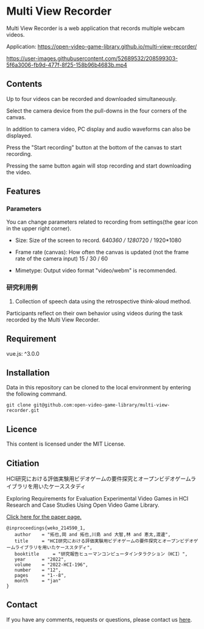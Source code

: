 # Multi View Recorder

Multi View Recorder is a web application that records multiple webcam videos.

Application: https://open-video-game-library.github.io/multi-view-recorder/

https://user-images.githubusercontent.com/52689532/208599303-5f6a3006-fb9d-477f-8f25-158b96b4683b.mp4


## Contents

Up to four videos can be recorded and downloaded simultaneously.

Select the camera device from the pull-downs in the four corners of the canvas.

In addition to camera video, PC display and audio waveforms can also be displayed.

Press the "Start recording" button at the bottom of the canvas to start recording.

Pressing the same button again will stop recording and start downloading the video.


## Features

### Parameters

You can change parameters related to recording from settings(the gear icon in the upper right corner).

- Size: Size of the screen to record.
   640*360 / 1280*720 / 1920*1080

- Frame rate (canvas): How often the canvas is updated (not the frame rate of the camera input)
   15 / 30 / 60

- Mimetype: Output video format
   "video/webm" is recommended.

### 研究利用例

1. Collection of speech data using the retrospective think-aloud method.

  Participants reflect on their own behavior using videos during the task recorded by the Multi View Recorder.


## Requirement

vue.js: ^3.0.0


## Installation

Data in this repository can be cloned to the local environment by entering the following command.

```
git clone git@github.com:open-video-game-library/multi-view-recorder.git
```


## Licence

This content is licensed under the MIT License.


## Citiation

HCI研究における評価実験用ビデオゲームの要件探究とオープンビデオゲームライブラリを用いたケーススタディ

Exploring Requirements for Evaluation Experimental Video Games in HCI Research and Case Studies Using Open Video Game Library.

[Click here for the paper page.](http://id.nii.ac.jp/1001/00214482/)

```
@inproceedings{weko_214590_1,
   author	 = "拓也,岡 and 拓也,川島 and 大智,林 and 恵太,渡邊",
   title	 = "HCI研究における評価実験用ビデオゲームの要件探究とオープンビデオゲームライブラリを用いたケーススタディ",
   booktitle	 = "研究報告ヒューマンコンピュータインタラクション（HCI）",
   year 	 = "2022",
   volume	 = "2022-HCI-196",
   number	 = "12",
   pages	 = "1--8",
   month	 = "jan"
}
```


## Contact

If you have any comments, requests or questions, please contact us [here](https://open-video-game-library.github.io/info/contact/).
